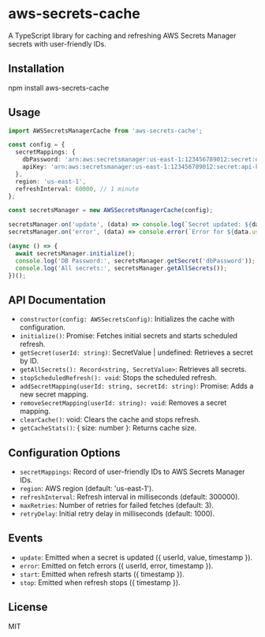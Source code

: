 # aws-secrets-cache

A TypeScript library for caching and refreshing AWS Secrets Manager secrets with user-friendly IDs.

## Installation

npm install aws-secrets-cache

## Usage

```typescript
import AWSSecretsManagerCache from 'aws-secrets-cache';

const config = {
  secretMappings: {
    dbPassword: 'arn:aws:secretsmanager:us-east-1:123456789012:secret:db-password-xyz',
    apiKey: 'arn:aws:secretsmanager:us-east-1:123456789012:secret:api-key-abc',
  },
  region: 'us-east-1',
  refreshInterval: 60000, // 1 minute
};

const secretsManager = new AWSSecretsManagerCache(config);

secretsManager.on('update', (data) => console.log(`Secret updated: ${data.userId} at ${new Date(data.timestamp).toISOString()}`));
secretsManager.on('error', (data) => console.error(`Error for ${data.userId}:`, data.error));

(async () => {
  await secretsManager.initialize();
  console.log('DB Password:', secretsManager.getSecret('dbPassword'));
  console.log('All secrets:', secretsManager.getAllSecrets());
})();

```

## API Documentation

* `constructor(config: AWSSecretsConfig)`: Initializes the cache with configuration.
* `initialize()`: Promise<void>: Fetches initial secrets and starts scheduled refresh.
* `getSecret(userId: string)`: SecretValue | undefined: Retrieves a secret by ID.
* `getAllSecrets(): Record<string, SecretValue>`: Retrieves all secrets.
* `stopScheduledRefresh(): void`: Stops the scheduled refresh.
* `addSecretMapping(userId: string, secretId: string)`: Promise<void>: Adds a new secret mapping.
* `removeSecretMapping(userId: string): void`: Removes a secret mapping.
* `clearCache()`: void: Clears the cache and stops refresh.
* `getCacheStats()`: { size: number }: Returns cache size.

## Configuration Options

* `secretMappings`: Record of user-friendly IDs to AWS Secrets Manager IDs.
* `region`: AWS region (default: 'us-east-1').
* `refreshInterval`: Refresh interval in milliseconds (default: 300000).
* `maxRetries`: Number of retries for failed fetches (default: 3).
* `retryDelay`: Initial retry delay in milliseconds (default: 1000).

## Events

* `update`: Emitted when a secret is updated ({ userId, value, timestamp }).
* `error`: Emitted on fetch errors ({ userId, error, timestamp }).
* `start`: Emitted when refresh starts ({ timestamp }).
* `stop`: Emitted when refresh stops ({ timestamp }).

## License

MIT